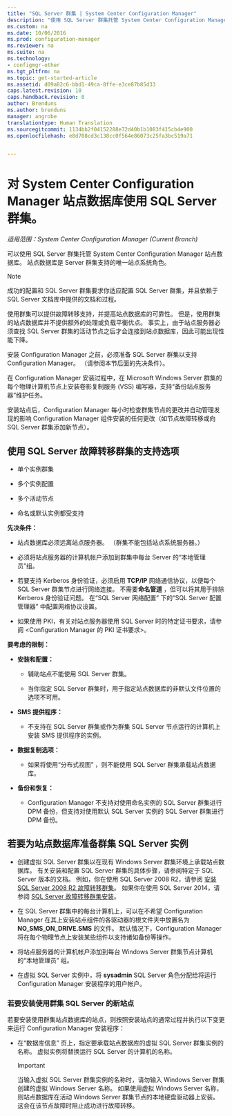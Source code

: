 ```yaml
---
title: "SQL Server 群集 | System Center Configuration Manager"
description: "使用 SQL Server 群集托管 System Center Configuration Manager 站点数据库。 包括受支持选项的相关信息。"
ms.custom: na
ms.date: 10/06/2016
ms.prod: configuration-manager
ms.reviewer: na
ms.suite: na
ms.technology:
- configmgr-other
ms.tgt_pltfrm: na
ms.topic: get-started-article
ms.assetid: d09a82c6-bbd1-49ca-8ffe-e3ce87b85d33
caps.latest.revision: 10
caps.handback.revision: 0
author: Brenduns
ms.author: brenduns
manager: angrobe
translationtype: Human Translation
ms.sourcegitcommit: 1134bb2f04152288e72d40b1b1083f415cb4e900
ms.openlocfilehash: e8d708cd3c138cc0f564e86073c25fa3bc519a71


---
```

# <a name="use-a-sql-server-cluster-for-the-system-center-configuration-manager-site-database"></a>对 System Center Configuration Manager 站点数据库使用 SQL Server 群集。

*适用范围：System Center Configuration Manager (Current Branch)*


 可以使用 SQL Server 群集托管 System Center Configuration Manager 站点数据库。 站点数据库是 Server 群集支持的唯一站点系统角色。  

> [!NOTE]  
>  成功的配置和 SQL Server 群集要求你适应配置 SQL Server 群集，并且依赖于 SQL Server 文档库中提供的文档和过程。  

 使用群集可以提供故障转移支持，并提高站点数据库的可靠性。 但是，使用群集的站点数据库并不提供额外的处理或负载平衡优点。 事实上，由于站点服务器必须查找 SQL Server 群集的活动节点之后才会连接到站点数据库，因此可能出现性能下降。  

 安装 Configuration Manager 之前，必须准备 SQL Server 群集以支持 Configuration Manager。 （请参阅本节后面的先决条件）。  

 在 Configuration Manager 安装过程中，在 Microsoft Windows Server 群集的每个物理计算机节点上安装卷影复制服务 (VSS) 编写器，支持“备份站点服务器”维护任务。  

 安装站点后，Configuration Manager 每小时检查群集节点的更改并自动管理发现的影响 Configuration Manager 组件安装的任何更改（如节点故障转移或向 SQL Server 群集添加新节点）。  

## <a name="supported-options-for-using-a-sql-server-failover-cluster"></a>使用 SQL Server 故障转移群集的支持选项

-   单个实例群集  

-   多个实例配置  

-   多个活动节点  

-   命名或默认实例都受支持  

**先决条件：**  

-   站点数据库必须远离站点服务器。 （群集不能包括站点系统服务器。）  

-   必须将站点服务器的计算机帐户添加到群集中每台 Server 的“本地管理员”组。  

-   若要支持 Kerberos 身份验证，必须启用 **TCP/IP** 网络通信协议，以便每个 SQL Server 群集节点进行网络连接。 不需要**命名管道** ，但可以将其用于排除 Kerberos 身份验证问题。 在“SQL Server 网络配置”  下的“SQL Server 配置管理器” 中配置网络协议设置。  

-   如果使用 PKI，有关对站点服务器使用 SQL Server 时的特定证书要求，请参阅 &lt;Configuration Manager 的 PKI 证书要求>。  

**要考虑的限制：**  

-   **安装和配置：**  

    -   辅助站点不能使用 SQL Server 群集。  

    -   当你指定 SQL Server 群集时，用于指定站点数据库的非默认文件位置的选项不可用。  

-   **SMS 提供程序：**  

    -   不支持在 SQL Server 群集或作为群集 SQL Server 节点运行的计算机上安装 SMS 提供程序的实例。  

-   **数据复制选项：**  

    -   如果将使用“分布式视图” ，则不能使用 SQL Server 群集承载站点数据库。  

-   **备份和恢复：**  

    -   Configuration Manager 不支持对使用命名实例的 SQL Server 群集进行 DPM 备份，但支持对使用默认 SQL Server 实例的 SQL Server 群集进行 DPM 备份。  

## <a name="to-prepare-a-clustered-sql-server-instance-for-the-site-database"></a>若要为站点数据库准备群集 SQL Server 实例  

-   创建虚拟 SQL Server 群集以在现有 Windows Server 群集环境上承载站点数据库。 有关安装和配置 SQL Server 群集的具体步骤，请参阅特定于 SQL Server 版本的文档。 例如，你在使用 SQL Server 2008 R2，请参阅  [安装 SQL Server 2008 R2 故障转移群集](http://go.microsoft.com/fwlink/p/?LinkId=240231)。 如果你在使用 SQL Server 2014，请参阅 [SQL Server 故障转移群集安装](https://technet.microsoft.com/library/hh231721\(v=sql.120\).aspx)。  

-   在 SQL Server 群集中的每台计算机上，可以在不希望 Configuration Manager 在其上安装站点组件的各驱动器的根文件夹中放置名为 **NO_SMS_ON_DRIVE.SMS** 的文件。 默认情况下，Configuration Manager 将在每个物理节点上安装某些组件以支持诸如备份等操作。  

-   将站点服务器的计算机帐户添加到每台 Windows Server 群集节点计算机的“本地管理员”  组。  

-   在虚拟 SQL Server 实例中，将 **sysadmin** SQL Server 角色分配给将运行 Configuration Manager 安装程序的用户帐户。  

### <a name="to-install-a-new-site-using-a-clustered-sql-server"></a>若要安装使用群集 SQL Server 的新站点  
 若要安装使用群集站点数据库的站点，则按照安装站点的通常过程并执行以下变更来运行 Configuration Manager 安装程序：  

-   在“数据库信息”  页上，指定要承载站点数据库的虚拟 SQL Server 群集实例的名称。  虚拟实例将替换运行 SQL Server 的计算机的名称。  

    > [!IMPORTANT]  
    >  当输入虚拟 SQL Server 群集实例的名称时，请勿输入 Windows Server 群集创建的虚拟 Windows Server 名称。 如果使用虚拟 Windows Server 名称，则站点数据库在活动 Windows Server 群集节点的本地硬盘驱动器上安装。 这会在该节点故障时阻止成功进行故障转移。  



<!--HONumber=Nov16_HO1-->



